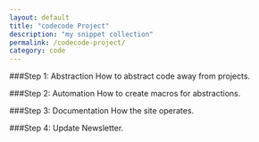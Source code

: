 ```yaml
---
layout: default
title: "codecode Project"
description: "my snippet collection"
permalink: /codecode-project/
category: code
---
```

###Step 1: Abstraction
How to abstract code away from projects.

###Step 2: Automation
How to create macros for abstractions.

###Step 3: Documentation
How the site operates.

###Step 4: Update
Newsletter.
